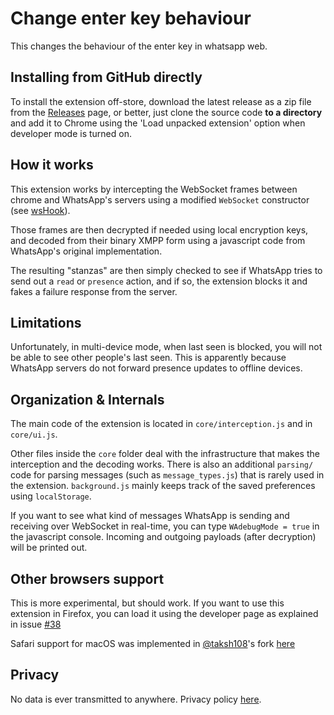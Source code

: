 # Change enter key behaviour

This changes the behaviour of the enter key in whatsapp web.


## Installing from GitHub directly

To install the extension off-store, download the latest release as a zip file from the [Releases](./releases) page, or better, just clone the source code
**to a directory** and add it to Chrome using the 'Load unpacked extension' option when developer mode is turned on.

## How it works

This extension works by intercepting the WebSocket frames between chrome and WhatsApp's servers using a modified `WebSocket` constructor (see [wsHook](https://github.com/skepticfx/wshook)).

Those frames are then decrypted if needed using local encryption keys, and decoded from their binary XMPP form using a javascript code from WhatsApp's original implementation.

The resulting "stanzas" are then simply checked to see if WhatsApp tries to send out a `read` or `presence` action, and if so, the extension blocks it and fakes a failure response from the server.
## Limitations
Unfortunately, in multi-device mode, when last seen is blocked, you will not be able to see other people's last seen. This is apparently because WhatsApp servers do not forward presence updates to offline devices.
## Organization & Internals
The main code of the extension is located in `core/interception.js` and in `core/ui.js`.

Other files inside the `core` folder deal with the infrastructure that makes the interception and the decoding works. There is also an additional `parsing/` code for parsing messages (such as `message_types.js`) that is rarely used in the extension.
`background.js` mainly keeps track of the saved preferences using `localStorage`.

If you want to see what kind of messages WhatsApp is sending and receiving over WebSocket in real-time, you can type `WAdebugMode = true` in the javascript console. Incoming and outgoing payloads (after decryption) will be printed out.

## Other browsers support
This is more experimental, but should work.
If you want to use this extension in Firefox, you can load it using the developer page as explained in issue [#38](https://github.com/tomer8007/whatsapp-web-incognito/issues/38)

Safari support for macOS was implemented in [@taksh108](https://github.com/taksh108)'s fork [here](https://github.com/tomer8007/whatsapp-web-incognito/pull/63)

## Privacy
No data is ever transmitted to anywhere. Privacy policy [here](https://github.com/tomer8007/whatsapp-web-incognito/wiki/Chrome-Extension-Privacy-Policy).

